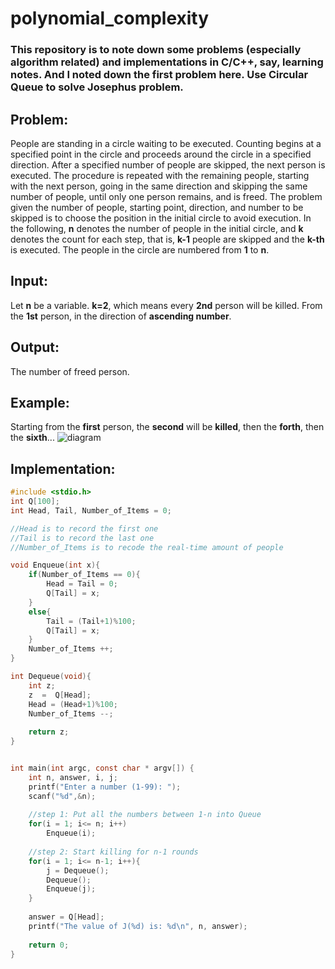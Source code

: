 # polynomial_complexity
### This repository is to note down some problems (especially algorithm related) and implementations in C/C++, say, learning notes. And I noted down the first problem here. Use Circular Queue to solve Josephus problem.

## Problem:
People are standing in a circle waiting to be executed. Counting begins at a specified point in the circle and proceeds around the circle in a specified direction. After a specified number of people are skipped, the next person is executed. 
The procedure is repeated with the remaining people, starting with the next person, going in the same direction and skipping the same number of people, until only one person remains, and is freed. 
The problem given the number of people, starting point, direction, and number to be skipped is to choose the position in the initial circle to avoid execution.
In the following, **n** denotes the number of people in the initial circle, and **k** denotes the count for each step, that is, **k-1** people are skipped and the **k-th** is executed. The people in the circle are numbered from **1** to **n**.


## Input:
Let **n** be a variable.
**k=2**, which means every **2nd** person will be killed.
From the **1st** person, in the direction of **ascending number**.


## Output:
The number of freed person.

## Example:
Starting from the **first** person, the **second** will be **killed**, then the **forth**, then the **sixth**...
![diagram](http://i.v2ex.co/Pg57IJQ4l.png)


## Implementation:
```C
#include <stdio.h>
int Q[100];
int Head, Tail, Number_of_Items = 0;

//Head is to record the first one
//Tail is to record the last one
//Number_of_Items is to recode the real-time amount of people

void Enqueue(int x){
    if(Number_of_Items == 0){
        Head = Tail = 0;
        Q[Tail] = x;
    }
    else{
        Tail = (Tail+1)%100;
        Q[Tail] = x;
    }
    Number_of_Items ++;
}

int Dequeue(void){
    int z;
    z  =  Q[Head];
    Head = (Head+1)%100;
    Number_of_Items --;
    
    return z;
}


int main(int argc, const char * argv[]) {
    int n, answer, i, j;
    printf("Enter a number (1-99): ");
    scanf("%d",&n);
    
    //step 1: Put all the numbers between 1-n into Queue
    for(i = 1; i<= n; i++)
        Enqueue(i);
    
    //step 2: Start killing for n-1 rounds
    for(i = 1; i<= n-1; i++){
        j = Dequeue();
        Dequeue();
        Enqueue(j);
    }
    
    answer = Q[Head];
    printf("The value of J(%d) is: %d\n", n, answer);
    
    return 0;
}
```
